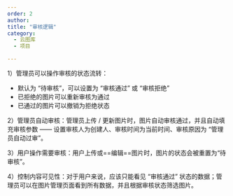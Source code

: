 ```yaml
---
order: 2
author: 
title: "审核逻辑"
category:
  - 云图库
  - 项目

---
```


1）管理员可以操作审核的状态流转：

- 默认为 “待审核”，可以设置为 “审核通过” 或 “审核拒绝”
- 已拒绝的图片可以重新审核为通过
- 已通过的图片可以撤销为拒绝状态

2）管理员自动审核：管理员上传 / 更新图片时，图片自动审核通过，并且自动填充审核参数 —— 设置审核人为创建人、审核时间为当前时间、审核原因为 “管理员自动过审”。

3）用户操作需要审核：用户上传或==编辑==图片时，图片的状态会被重置为“待审核”。

4）控制内容可见性：对于用户来说，应该只能看见 “审核通过” 状态的数据；管理员可以在图片管理页面看到所有数据，并且根据审核状态筛选图片。